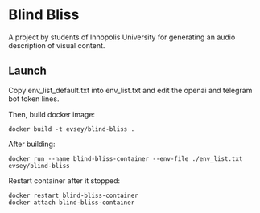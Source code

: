 # Blind Bliss
A project by students of Innopolis University for generating an audio description of visual content.

## Launch 

Copy env_list_default.txt into env_list.txt and edit the openai and telegram bot token lines.

Then, build docker image:
```
docker build -t evsey/blind-bliss .
```

After building:
```
docker run --name blind-bliss-container --env-file ./env_list.txt evsey/blind-bliss
```

Restart container after it stopped:
```
docker restart blind-bliss-container
docker attach blind-bliss-container
```